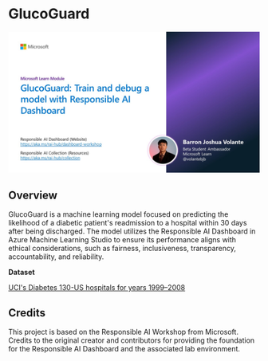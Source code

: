 # GlucoGuard

![RAI Dashboard Workshop](./img/rai_workshop.jpg)

## Overview

GlucoGuard is a machine learning model focused on predicting the likelihood of a diabetic patient's readmission to a hospital within 30 days after being discharged. The model utilizes the Responsible AI Dashboard in Azure Machine Learning Studio to ensure its performance aligns with ethical considerations, such as fairness, inclusiveness, transparency, accountability, and reliability.

**Dataset**

[UCI's Diabetes 130-US hospitals for years 1999–2008](https://archive.ics.uci.edu/dataset/296/diabetes+130-us+hospitals+for+years+1999-2008)

## Credits

This project is based on the Responsible AI Workshop from Microsoft. Credits to the original creator and contributors for providing the foundation for the Responsible AI Dashboard and the associated lab environment.
